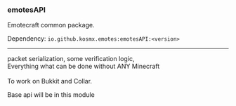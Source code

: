 ### emotesAPI
Emotecraft common package. 

Dependency: `io.github.kosmx.emotes:emotesAPI:<version>`

---
packet serialization, some verification logic,  
Everything what can be done without ANY Minecraft  
<br>
To work on Bukkit and Collar.

Base api will be in this module
